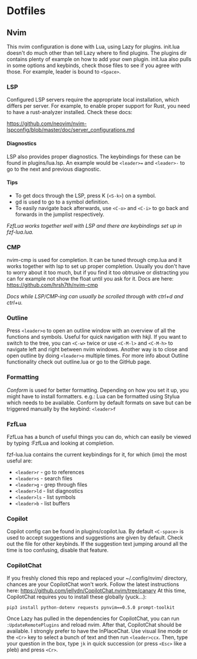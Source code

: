 
# Dotfiles

## Nvim
This nvim configuration is done with Lua, using Lazy for plugins.
init.lua doesn't do much other than tell Lazy where to find plugins.
The plugins dir contains plenty of example on how to add your own plugin.
init.lua also pulls in some options and keybinds, check those files to see if you agree with those.
For example, leader is bound to `<Space>`.

### LSP
Configured LSP servers require the appropriate local installation, which differs per server.
For example, to enable proper support for Rust, you need to have a rust-analyzer installed.
Check these docs:

https://github.com/neovim/nvim-lspconfig/blob/master/doc/server_configurations.md

#### Diagnostics
LSP also provides proper diagnostics.
The keybindings for these can be found in plugins/lua.lsp.
An example would be `<leader>=` and `<leader>-` to go to the next and previous diagnostic.

#### Tips
- To get docs through the LSP, press K (`<S-k>`) on a symbol.
- gd is used to go to a symbol definition.
- To easily navigate back afterwards, use `<C-o>` and `<C-i>` to go back and forwards in the jumplist respectively.

_FzfLua works together well with LSP and there are keybindings set up in fzf-lua.lua._

### CMP
nvim-cmp is used for completion.
It can be tuned through cmp.lua and it works together with lsp to set up proper completion.
Usually you don't have to worry about it too much, but if you find it too obtrusive or distracting you can
for example not show the float until you ask for it.
Docs are here: https://github.com/hrsh7th/nvim-cmp

_Docs while LSP/CMP-ing can usually be scrolled through with ctrl+d and ctrl+u._

### Outline
Press `<leader>o` to open an outline window with an overview of all the functions and symbols.
Useful for quick navigation with hkjl.
If you want to switch to the tree, you can `<C-w>` twice or use `<C-M-l>` and `<C-M-h>` to navigate left and right between nvim windows.
Another way is to close and open outline by doing `<leader>o` multiple times.
For more info about Outline functionality check out outline.lua or go to the GitHub page.

### Formatting
*Conform* is used for better formatting. Depending on how you set it up, you might have to install formatters.
e.g.: Lua can be formatted using Stylua which needs to be available.
Conform by default formats on save but can be triggered manually by the keybind: `<leader>f`

### FzfLua
FzfLua has a bunch of useful things you can do, which can easily be viewed by typing :FzfLua and looking at completion.

fzf-lua.lua contains the current keybindings for it, for which (imo) the most useful are:
- `<leader>r`  - go to references
- `<leader>s`  - search files
- `<leader>g`  - grep through files
- `<leader>ld` - list diagnostics
- `<leader>ls` - list symbols
- `<leader>b`  - list buffers


### Copilot
Copilot config can be found in plugins/copilot.lua.
By default `<C-space>` is used to accept suggestions and suggestions are given by default.
Check out the file for other keybinds.
If the suggestion text jumping around all the time is too confusing, disable that feature.

### CopilotChat

If you freshly cloned this repo and replaced your ~/.config/nvim/ directory, chances are your CopilotChat won't work.
Follow the latest instructions here: https://github.com/jellydn/CopilotChat.nvim/tree/canary
At this time, CopilotChat requires you to install these globally (yuck...):
```
pip3 install python-dotenv requests pynvim==0.5.0 prompt-toolkit
```

Once Lazy has pulled in the dependencies for CopilotChat, you can run `:UpdateRemotePlugins` and reload nvim.
After that, CopilotChat should be available.
I strongly prefer to have the InPlaceChat.
Use visual line mode or the `<Cr>` key to select a bunch of text and then run `<leader>ccx`.
Then, type your question in the box, type `jk` in quick succession (or press `<Esc>` like a pleb) and press `<Cr>`.
